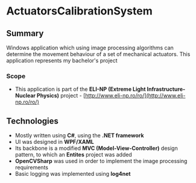 # ActuatorsCalibrationSystem

## Summary

 Windows application which using image processing algorithms can determine the movement behaviour of a set of mechanical actuators. This application represents my bachelor's project
 
### Scope
- This application is part of the **ELI-NP (Extreme Light Infrastructure-Nuclear Physics)** project - [http://www.eli-np.ro/ro/](http://www.eli-np.ro/ro/)


## Technologies

- Mostly written using **C#**, using the **.NET framework**
- UI was designed in **WPF/XAML**
- Its backbone is a modified **MVC (Model-View-Controller)** design pattern, to which an **Entites** project was added
- **OpenCVSharp** was used in order to implement the image processing requirements
- Basic logging was implemented using **log4net**

<!--stackedit_data:
eyJoaXN0b3J5IjpbMjc2MTc4MzgxXX0=
-->